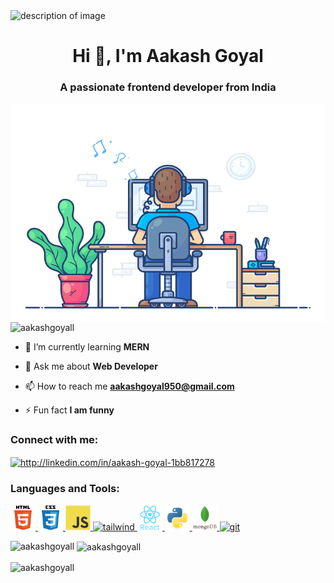 <img src="https://github.com/user-attachments/assets/d2a2c5ee-48d3-44eb-a199-f1c3278431e8" width= "1000px" height= "300px" alt="description of image">

<h1 align="center">Hi 👋, I'm Aakash Goyal</h1>
<h3 align="center">A passionate frontend developer from India</h3>
<img src="https://raw.githubusercontent.com/jsuarezruiz/jsuarezruiz/master/images/coding.gif" align="right" height="350" width="600" alt="Coding Animation" />

<p align="left"> <img src="https://komarev.com/ghpvc/?username=aakashgoyall&label=Profile%20views&color=0e75b6&style=flat" alt="aakashgoyall" /> </p>

- 🌱 I’m currently learning **MERN**

- 💬 Ask me about **Web Developer**

- 📫 How to reach me **aakashgoyal950@gmail.com**

- ⚡ Fun fact **I am funny**

<h3 align="left">Connect with me:</h3>
<p align="left">
<a href="https://linkedin.com/in/http://linkedin.com/in/aakash-goyal-1bb817278" target="blank"><img align="center" src="https://raw.githubusercontent.com/rahuldkjain/github-profile-readme-generator/master/src/images/icons/Social/linked-in-alt.svg" alt="http://linkedin.com/in/aakash-goyal-1bb817278" height="30" width="40" /></a>
</p>

<h3 align="left">Languages and Tools:</h3>
<p align="left">  <a href="https://www.w3.org/html/" target="_blank" rel="noreferrer"> <img src="https://raw.githubusercontent.com/devicons/devicon/master/icons/html5/html5-original-wordmark.svg" alt="html5" width="40" height="40"/> </a> <a href="https://www.w3schools.com/css/" target="_blank" rel="noreferrer"> <img src="https://raw.githubusercontent.com/devicons/devicon/master/icons/css3/css3-original-wordmark.svg" alt="css3" width="40" height="40"/> </a> <a href="https://developer.mozilla.org/en-US/docs/Web/JavaScript" target="_blank" rel="noreferrer"> <img src="https://raw.githubusercontent.com/devicons/devicon/master/icons/javascript/javascript-original.svg" alt="javascript" width="40" height="40"/> </a> <a href="https://tailwindcss.com/" target="_blank" rel="noreferrer"> <img src="https://www.vectorlogo.zone/logos/tailwindcss/tailwindcss-icon.svg" alt="tailwind" width="40" height="40"/> </a> <a href="https://reactjs.org/" target="_blank" rel="noreferrer"> <img src="https://raw.githubusercontent.com/devicons/devicon/master/icons/react/react-original-wordmark.svg" alt="react" width="40" height="40"/> </a> <a href="https://www.python.org" target="_blank" rel="noreferrer"> <img src="https://raw.githubusercontent.com/devicons/devicon/master/icons/python/python-original.svg" alt="python" width="40" height="40"/> </a>  <a href="https://www.mongodb.com/" target="_blank" rel="noreferrer"> <img src="https://raw.githubusercontent.com/devicons/devicon/master/icons/mongodb/mongodb-original-wordmark.svg" alt="mongodb" width="40" height="40"/> </a> <a href="https://git-scm.com/" target="_blank" rel="noreferrer"> <img src="https://www.vectorlogo.zone/logos/git-scm/git-scm-icon.svg" alt="git" width="40" height="40"/> </a></p>

<p><img align="left" src="https://github-readme-stats.vercel.app/api/top-langs?username=aakashgoyall&show_icons=true&locale=en&layout=compact" alt="aakashgoyall" /></p>

<p>&nbsp;<img align="center" src="https://github-readme-stats.vercel.app/api?username=aakashgoyall&show_icons=true&locale=en" alt="aakashgoyall" /></p>

<p><img align="center" src="https://github-readme-streak-stats.herokuapp.com/?user=aakashgoyall&" alt="aakashgoyall" /></p>
